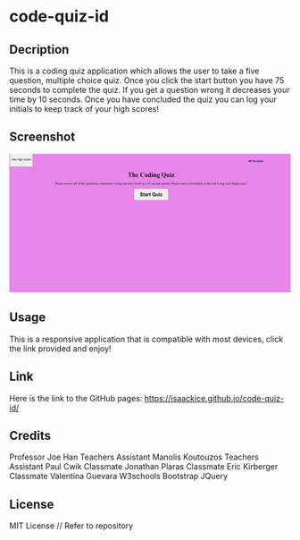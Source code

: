# code-quiz-id

## Decription

This is a coding quiz application which allows the user to take a five question, multiple choice quiz. Once you click the start button you have 75 seconds to complete the quiz. If you get a question wrong it decreases your time by 10 seconds. Once you have concluded the quiz you can log your initials to keep track of your high scores!

## Screenshot

![coding-quiz](./images/codingquizsc.png)

## Usage

This is a responsive application that is compatible with most devices, click the link provided and enjoy!

## Link

Here is the link to the GitHub pages: https://isaackice.github.io/code-quiz-id/

## Credits

Professor Joe Han 
Teachers Assistant Manolis Koutouzos 
Teachers Assistant Paul Cwik 
Classmate Jonathan Plaras 
Classmate Eric Kirberger 
Classmate Valentina Guevara 
W3schools 
Bootstrap 
JQuery

## License

MIT License // Refer to repository

